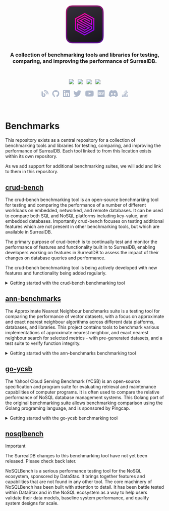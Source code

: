 <br>

<p align="center">
    <img width=120 src="https://raw.githubusercontent.com/surrealdb/icons/main/surreal.svg" />
</p>

<h3 align="center">A collection of benchmarking tools and libraries for testing, <br> comparing, and improving the performance of SurrealDB.</h3>

<br>

<p align="center">
    <a href="https://surrealdb.com/discord"><img src="https://img.shields.io/discord/902568124350599239?label=discord&style=flat-square&color=5a66f6"></a>
    &nbsp;
    <a href="https://twitter.com/surrealdb"><img src="https://img.shields.io/badge/twitter-follow_us-1d9bf0.svg?style=flat-square"></a>
    &nbsp;
    <a href="https://www.linkedin.com/company/surrealdb/"><img src="https://img.shields.io/badge/linkedin-connect_with_us-0a66c2.svg?style=flat-square"></a>
    &nbsp;
    <a href="https://www.youtube.com/channel/UCjf2teVEuYVvvVC-gFZNq6w"><img src="https://img.shields.io/badge/youtube-subscribe-fc1c1c.svg?style=flat-square"></a>
</p>

<p align="center">
    <a href="https://surrealdb.com/blog"><img height="25" src="https://raw.githubusercontent.com/surrealdb/.github/main/img/social/blog.svg" alt="Blog"></a>
    &nbsp;
    <a href="https://github.com/surrealdb/surrealdb"><img height="25" src="https://raw.githubusercontent.com/surrealdb/.github/main/img/social/github.svg" alt="Github	"></a>
    &nbsp;
    <a href="https://www.linkedin.com/company/surrealdb/"><img height="25" src="https://raw.githubusercontent.com/surrealdb/.github/main/img/social/linkedin.svg" alt="LinkedIn"></a>
    &nbsp;
    <a href="https://twitter.com/surrealdb"><img height="25" src="https://raw.githubusercontent.com/surrealdb/.github/main/img/social/twitter.svg" alt="Twitter"></a>
    &nbsp;
    <a href="https://www.youtube.com/channel/UCjf2teVEuYVvvVC-gFZNq6w"><img height="25" src="https://raw.githubusercontent.com/surrealdb/.github/main/img/social/youtube.svg" alt="Youtube"></a>
    &nbsp;
    <a href="https://dev.to/surrealdb"><img height="25" src="https://raw.githubusercontent.com/surrealdb/.github/main/img/social/dev.svg" alt="Dev"></a>
    &nbsp;
    <a href="https://surrealdb.com/discord"><img height="25" src="https://raw.githubusercontent.com/surrealdb/.github/main/img/social/discord.svg" alt="Discord"></a>
    &nbsp;
    <a href="https://stackoverflow.com/questions/tagged/surrealdb"><img height="25" src="https://raw.githubusercontent.com/surrealdb/.github/main/img/social/stack-overflow.svg" alt="StackOverflow"></a>
</p>

<br>

# Benchmarks

This repository exists as a central repository for a collection of benchmarking tools and libraries for testing, comparing, and improving the performance of SurrealDB. Each tool linked to from this location exists within its own repository.

As we add support for additional benchmarking suites, we will add and link to them in this repository.

## [crud-bench](https://github.com/surrealdb/crud-bench)

The crud-bench benchmarking tool is an open-source benchmarking tool for testing and comparing the performance of a number of different workloads on embedded, networked, and remote databases. It can be used to compare both SQL and NoSQL platforms including key-value, and embedded databases. Importantly crud-bench focuses on testing additional features which are not present in other benchmarking tools, but which are available in SurrealDB.

The primary purpose of crud-bench is to continually test and monitor the performance of features and functionality built in to SurrealDB, enabling developers working on features in SurrealDB to assess the impact of their changes on database queries and performance.

The crud-bench benchmarking tool is being actively developed with new features and functionality being added regularly.

<details>

<summary>Getting started with the crud-bench benchmarking tool</summary>

<br>

1. Navigate to the crud-bench [repository](https://github.com/surrealdb/crud-bench).
```sh
git clone -b main https://github.com/surrealdb/crud-bench
```
2. Build the `crud-bench` tool in release mode
```sh
cargo build --release && ln -s target/release/crud-bench crud-bench
```
3. View the configuration options
```sh
crud-bench --help
```
4. Ensure the Docker daemon is running
```sh
dockerd
```
5. Run a local benchmark with custom options
```sh
crud-bench -d surrealdb-rocksdb -s 5000000 -c 128 -t 48 -k string26 -r
```
6. Run a remote benchmark against a remote SurrealDB server
```sh
crud-bench -d surrealdb --endpoint ws://127.0.0.1:8000 -s 5000000 -c 128 -t 48 -k string26 -r
```
</details>

## [ann-benchmarks](https://github.com/surrealdb/ann-benchmarks/tree/surrealdb)

The Approximate Nearest Neighbour benchmarks suite is a testing tool for comparing the performance of vector datasets, with a focus on approximate and exact nearest neighbour algorithms across different data platforms, databases, and libraries. This project contains tools to benchmark various implementations of approximate nearest neighbor, and exact nearest neighbour search for selected metrics - with pre-generated datasets, and a test suite to verify function integrity.

<details>

<summary>Getting started with the ann-benchmarks benchmarking tool</summary>

<br>

1. Navigate to the `surrealdb` [branch](https://github.com/surrealdb/ann-benchmarks/tree/surrealdb) on the repository.
```sh
git clone -b surrealdb https://github.com/surrealdb/ann-benchmarks
```
2. Setup a Python virtual environment
```sh
python3.10 -m venv path/to/venv && source path/to/venv/bin/activate
```
3. Install the benchmark requirements
```sh
pip3.10 install -r requirements.txt
```
4. Install the desired benchmark algorithm
```sh
python3.10 install.py --algorithm surreal_hnsw
```
5. Run a specific benchmark with a specified dataset
```sh
python3.10 run.py --run-disabled --algorithm surreal_hnsw --dataset random-xs-20-euclidean
```
</details>

## [go-ycsb](https://github.com/surrealdb/go-ycsb/tree/surrealdb)

The Yahoo! Cloud Serving Benchmark (YCSB) is an open-source specification and program suite for evaluating retrieval and maintenance capabilities of computer programs. It is often used to compare the relative performance of NoSQL database management systems. This Golang port of the original benchmarking suite allows benchmarking comparison using the Golang programing language, and is sponsored by Pingcap.

<details>

<summary>Getting started with the go-ycsb benchmarking tool</summary>

<br>

1. Navigate to the `surrealdb` [branch](https://github.com/surrealdb/go-ycsb/tree/surrealdb) on the repository.
```sh
git clone -b surrealdb https://github.com/surrealdb/go-ycsb
```
2. Build the go-ycsb binary
```sh
make quick
```
3. Test a workload locally against SurrealDB
```sh
./bin/go-ycsb load surrealdb -P workloads/workloada
./bin/go-ycsb run surrealdb -P workloads/workloada
```
4. Test a workload against a remote SurrealDB server
```sh
./bin/go-ycsb load surrealdb -P workloads/workloada -p surrealdb.uri='ws://127.0.0.1:8000' -p surrealdb.user=root -p surrealdb.pass=root
./bin/go-ycsb run surrealdb -P workloads/workloada -p surrealdb.uri='ws://127.0.0.1:8000' -p surrealdb.user=root -p surrealdb.pass=root
```
</details>

## [nosqlbench](https://github.com/surrealdb/nosqlbench/tree/surrealdb)

> [!IMPORTANT]
> The SurrealDB changes to this benchmarking tool have not yet been released. Please check back later.

NoSQLBench is a serious performance testing tool for the NoSQL ecosystem, sponsored by DataStax. It brings together features and capabilities that are not found in any other tool. The core machinery of NoSQLBench has been built with attention to detail. It has been battle tested within DataStax and in the NoSQL ecosystem as a way to help users validate their data models, baseline system performance, and qualify system designs for scale.